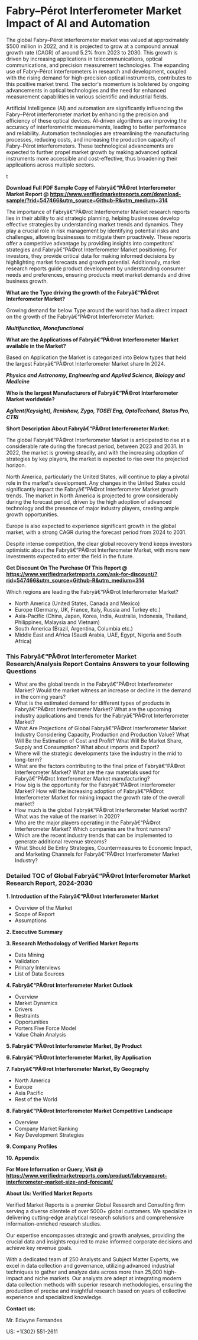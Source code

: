 <meta name="title" content="Global Fabry–Pérot Interferometer Market Impact of AI and Automation"><meta name="description" content="The global Fabry–Pérot interferometer market was valued at approximately $500 million in 2022, and it is projected to grow at a compound annual growth rate (CAGR) of a"><meta name="title" content="Fabry–Pérot Interferometer Market Size, Share, Scope, Trends, Growth, Opportunities, Analysis, Forecast"><h1>Fabry–Pérot Interferometer Market Impact of AI and Automation</h1><p>The global Fabry–Pérot interferometer market was valued at approximately $500 million in 2022, and it is projected to grow at a compound annual growth rate (CAGR) of around 5.2% from 2023 to 2030. This growth is driven by increasing applications in telecommunications, optical communications, and precision measurement technologies. The expanding use of Fabry–Pérot interferometers in research and development, coupled with the rising demand for high-precision optical instruments, contributes to this positive market trend. The sector's momentum is bolstered by ongoing advancements in optical technologies and the need for enhanced measurement capabilities in various scientific and industrial fields.</p><p>Artificial Intelligence (AI) and automation are significantly influencing the Fabry–Pérot interferometer market by enhancing the precision and efficiency of these optical devices. AI-driven algorithms are improving the accuracy of interferometric measurements, leading to better performance and reliability. Automation technologies are streamlining the manufacturing processes, reducing costs, and increasing the production capacity of Fabry–Pérot interferometers. These technological advancements are expected to further propel market growth by making advanced optical instruments more accessible and cost-effective, thus broadening their applications across multiple sectors.</p>t</p><p id="" class=""><strong>Download Full PDF Sample Copy of Fabryâ€“PÃ©rot Interferometer Market Report @ <a href="https://www.verifiedmarketreports.com/download-sample/?rid=547466&utm_source=Github-R&utm_medium=314" target="_blank">https://www.verifiedmarketreports.com/download-sample/?rid=547466&utm_source=Github-R&utm_medium=314</a></strong></p><p>The importance of&nbsp;Fabryâ€“PÃ©rot Interferometer Market research reports lies in their ability to aid strategic planning, helping businesses develop effective strategies by understanding market trends and dynamics. They play a crucial role in risk management by identifying potential risks and challenges, allowing businesses to mitigate them proactively. These reports offer a competitive advantage by providing insights into competitors' strategies and Fabryâ€“PÃ©rot Interferometer Market positioning. For investors, they provide critical data for making informed decisions by highlighting market forecasts and growth potential. Additionally, market research reports guide product development by understanding consumer needs and preferences, ensuring products meet market demands and drive business growth.</p><p><strong>What are the&nbsp;Type driving the growth of the Fabryâ€“PÃ©rot Interferometer Market?</strong></p><p id="" class="">Growing demand for below Type around the world has had a direct impact on the growth of the Fabryâ€“PÃ©rot Interferometer Market:</p><em><strong>Multifunction, Monofunctional</strong></em></p><strong>What are the&nbsp;Applications&nbsp;of Fabryâ€“PÃ©rot Interferometer Market available in the Market?</strong></p><p id="" class="">Based on Application the Market is categorized into Below types that held the largest Fabryâ€“PÃ©rot Interferometer Market share In 2024.</p><em><strong>Physics and Astronomy, Engineering and Applied Science, Biology and Medicine</strong></em></p><strong>Who is the largest Manufacturers of Fabryâ€“PÃ©rot Interferometer Market worldwide?</strong></p><p><em><strong>Agilent(Keysight), Renishaw, Zygo, TOSEI Eng, OptoTechand, Status Pro, CTRI</strong></em></p><p id="" class=""><strong>Short Description About Fabryâ€“PÃ©rot Interferometer Market:</strong></p><p>The global Fabryâ€“PÃ©rot Interferometer Market is anticipated to rise at a considerable rate during the forecast period, between 2023 and 2031. In 2022, the market is growing steadily, and with the increasing adoption of strategies by key players, the market is expected to rise over the projected horizon.</p><p>North America, particularly the United States, will continue to play a pivotal role in the market's development. Any changes in the United States could significantly impact the Fabryâ€“PÃ©rot Interferometer Market growth trends. The market in North America is projected to grow considerably during the forecast period, driven by the high adoption of advanced technology and the presence of major industry players, creating ample growth opportunities.</p><p>Europe is also expected to experience significant growth in the global market, with a strong CAGR during the forecast period from 2024 to 2031.</p><p>Despite intense competition, the clear global recovery trend keeps investors optimistic about the Fabryâ€“PÃ©rot Interferometer Market, with more new investments expected to enter the field in the future.</p><p id="" class=""><strong>Get Discount On The Purchase Of This Report @ <a href="https://www.verifiedmarketreports.com/ask-for-discount/?rid=547466&utm_source=Github-R&utm_medium=314" target="_blank">https://www.verifiedmarketreports.com/ask-for-discount/?rid=547466&utm_source=Github-R&utm_medium=314</a></strong></p>Which regions are leading the Fabryâ€“PÃ©rot Interferometer Market?</p><ul><li>North America (United States, Canada and Mexico)</li><li>Europe (Germany, UK, France, Italy, Russia and Turkey etc.)</li><li>Asia-Pacific (China, Japan, Korea, India, Australia, Indonesia, Thailand, Philippines, Malaysia and Vietnam)</li><li>South America (Brazil, Argentina, Columbia etc.)</li><li>Middle East and Africa (Saudi Arabia, UAE, Egypt, Nigeria and South Africa)</li></ul><h3 id="" class="">This Fabryâ€“PÃ©rot Interferometer Market Research/Analysis Report Contains Answers to your following Questions</h3><ul><li>What are the global trends in the Fabryâ€“PÃ©rot Interferometer Market? Would the market witness an increase or decline in the demand in the coming years?</li><li>What is the estimated demand for different types of products in Fabryâ€“PÃ©rot Interferometer Market? What are the upcoming industry applications and trends for the Fabryâ€“PÃ©rot Interferometer Market?</li><li>What Are Projections of Global Fabryâ€“PÃ©rot Interferometer Market Industry Considering Capacity, Production and Production Value? What Will Be the Estimation of Cost and Profit? What Will Be Market Share, Supply and Consumption? What about imports and Export?</li><li>Where will the strategic developments take the industry in the mid to long-term?</li><li>What are the factors contributing to the final price of Fabryâ€“PÃ©rot Interferometer Market? What are the raw materials used for Fabryâ€“PÃ©rot Interferometer Market manufacturing?</li><li>How big is the opportunity for the Fabryâ€“PÃ©rot Interferometer Market? How will the increasing adoption of Fabryâ€“PÃ©rot Interferometer Market for mining impact the growth rate of the overall market?</li><li>How much is the global Fabryâ€“PÃ©rot Interferometer Market worth? What was the value of the market In 2020?</li><li>Who are the major players operating in the Fabryâ€“PÃ©rot Interferometer Market? Which companies are the front runners?</li><li>Which are the recent industry trends that can be implemented to generate additional revenue streams?</li><li>What Should Be Entry Strategies, Countermeasures to Economic Impact, and Marketing Channels for Fabryâ€“PÃ©rot Interferometer Market Industry?</li></ul><h3 id="" class="">Detailed TOC of Global Fabryâ€“PÃ©rot Interferometer Market Research Report, 2024-2030</h3><p id="" class=""><strong>1. Introduction of the Fabryâ€“PÃ©rot Interferometer Market</strong></p><ul><li>Overview of the Market</li><li>Scope of Report</li><li>Assumptions</li></ul><p id="" class=""><strong>2. Executive Summary</strong></p><p id="" class=""><strong>3. Research Methodology of Verified Market Reports</strong></p><ul><li>Data Mining</li><li>Validation</li><li>Primary Interviews</li><li>List of Data Sources</li></ul><p id="" class=""><strong>4. Fabryâ€“PÃ©rot Interferometer Market Outlook</strong></p><ul><li>Overview</li><li>Market Dynamics</li><li>Drivers</li><li>Restraints</li><li>Opportunities</li><li>Porters Five Force Model</li><li>Value Chain Analysis</li></ul><p id="" class=""><strong>5. Fabryâ€“PÃ©rot Interferometer Market, By Product</strong></p><p id="" class=""><strong>6. Fabryâ€“PÃ©rot Interferometer Market, By Application</strong></p><p id="" class=""><strong>7. Fabryâ€“PÃ©rot Interferometer Market, By Geography</strong></p><ul><li>North America</li><li>Europe</li><li>Asia Pacific</li><li>Rest of the World</li></ul><p id="" class=""><strong>8. Fabryâ€“PÃ©rot Interferometer Market Competitive Landscape</strong></p><ul><li>Overview</li><li>Company Market Ranking</li><li>Key Development Strategies</li></ul><p id="" class=""><strong>9. Company Profiles</strong></p><p id="" class=""><strong>10. Appendix</strong></p><p id="" class=""><strong>For More Information or Query, Visit @ <a href="https://www.verifiedmarketreports.com/product/fabryaeparot-interferometer-market-size-and-forecast/" target="_blank">https://www.verifiedmarketreports.com/product/fabryaeparot-interferometer-market-size-and-forecast/</a></strong></p><p id="" class=""><strong>About Us: Verified Market Reports</strong></p><p id="" class="">Verified Market Reports is a premier Global Research and Consulting firm serving a diverse clientele of over 5000+ global customers. We specialize in delivering cutting-edge analytical research solutions and comprehensive information-enriched research studies.</p><p id="" class="">Our expertise encompasses strategic and growth analyses, providing the crucial data and insights required to make informed corporate decisions and achieve key revenue goals.</p><p id="" class="">With a dedicated team of 250 Analysts and Subject Matter Experts, we excel in data collection and governance, utilizing advanced industrial techniques to gather and analyze data across more than 25,000 high-impact and niche markets. Our analysts are adept at integrating modern data collection methods with superior research methodologies, ensuring the production of precise and insightful research based on years of collective experience and specialized knowledge.</p><p id="" class=""><strong>Contact us:</strong></p><p id="" class="">Mr. Edwyne Fernandes</p><p id="" class="">US: +1(302) 551-2611</p>